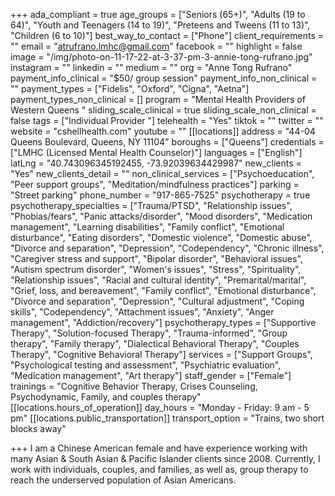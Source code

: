 +++
ada_compliant = true
age_groups = ["Seniors (65+)", "Adults (19 to 64)", "Youth and Teenagers (14 to 19)", "Preteens and Tweens (11 to 13)", "Children (6 to 10)"]
best_way_to_contact = ["Phone"]
client_requirements = ""
email = "atrufrano.lmhc@gmail.com"
facebook = ""
highlight = false
image = "/img/photo-on-11-17-22-at-3-37-pm-3-annie-tong-rufrano.jpg"
instagram = ""
linkedin = ""
medium = ""
org = "Anne Tong Rufrano"
payment_info_clinical = "$50/ group session"
payment_info_non_clinical = ""
payment_types = ["Fidelis", "Oxford", "Cigna", "Aetna"]
payment_types_non_clinical = []
program = "Mental Health Providers of Western Queens "
sliding_scale_clinical = true
sliding_scale_non_clinical = false
tags = ["Individual Provider "]
telehealth = "Yes"
tiktok = ""
twitter = ""
website = "cshellhealth.com"
youtube = ""
[[locations]]
address = "44-04 Queens Boulevard, Queens, NY 11104"
boroughs = ["Queens"]
credentials = ["LMHC (Licensed Mental Health Counselor)"]
languages = ["English"]
latLng = "40.743096345192455, -73.92039634429987"
new_clients = "Yes"
new_clients_detail = ""
non_clinical_services = ["Psychoeducation", "Peer support groups", "Meditation/mindfulness practices"]
parking = "Street parking"
phone_number = "917-865-7525"
psychotherapy = true
psychotherapy_specialties = ["Trauma/PTSD", "Relationship issues", "Phobias/fears", "Panic attacks/disorder", "Mood disorders", "Medication management", "Learning disabilities", "Family conflict", "Emotional disturbance", "Eating disorders", "Domestic violence", "Domestic abuse", "Divorce and separation", "Depression", "Codependency", "Chronic illness", "Caregiver stress and support", "Bipolar disorder", "Behavioral issues", "Autism spectrum disorder", "Women's issues", "Stress", "Spirituality", "Relationship issues", "Racial and cultural identity", "Premarital/marital", "Grief, loss, and bereavement", "Family conflict", "Emotional disturbance", "Divorce and separation", "Depression", "Cultural adjustment", "Coping skills", "Codependency", "Attachment issues", "Anxiety", "Anger management", "Addiction/recovery"]
psychotherapy_types = ["Supportive Therapy", "Solution-focused Therapy", "Trauma-informed", "Group therapy", "Family therapy", "Dialectical Behavioral Therapy", "Couples Therapy", "Cognitive Behavioral Therapy"]
services = ["Support Groups", "Psychological testing and assessment", "Psychiatric evaluation", "Medication management", "Art therapy"]
staff_gender = ["Female"]
trainings = "Cognitive Behavior Therapy, Crises Counseling, Psychodynamic, Family, and couples therapy"
[[locations.hours_of_operation]]
day_hours = "Monday - Friday: 9 am - 5 pm"
[[locations.public_transportation]]
transport_option = "Trains, two short blocks away"

+++
I am a Chinese American female and have experience working with many Asian & South Asian & Pacific Islander clients since 2008. Currently, I work with individuals, couples, and families, as well as, group therapy to reach the underserved population of Asian Americans.